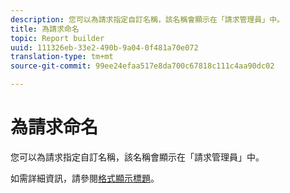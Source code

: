 ```yaml
---
description: 您可以為請求指定自訂名稱，該名稱會顯示在「請求管理員」中。
title: 為請求命名
topic: Report builder
uuid: 111326eb-33e2-490b-9a04-0f481a70e072
translation-type: tm+mt
source-git-commit: 99ee24efaa517e8da700c67818c111c4aa90dc02

---
```



# 為請求命名

您可以為請求指定自訂名稱，該名稱會顯示在「請求管理員」中。

如需詳細資訊，請參閱[格式顯示標題](/help/analyze/report-builder/layout/t-format-display-headers.md)。
